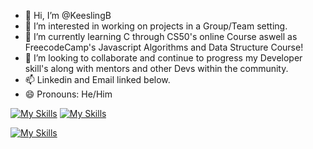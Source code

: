 - 👋 Hi, I’m @KeeslingB
- 👀 I’m interested in working on projects in a Group/Team setting.
- 🌱 I’m currently learning C through CS50's online Course aswell as FreecodeCamp's Javascript Algorithms and Data Structure Course!
- 💞️ I’m looking to collaborate and continue to progress my Developer skill's along with mentors and other Devs within the community.
- 📫 Linkedin and Email linked below.
- 😄 Pronouns: He/Him

[![My Skills](https://skillicons.dev/icons?i=linkedin)](https://www.linkedin.com/in/brendan-keesling/)
[![My Skills](https://skillicons.dev/icons?i=gmail)](mailto://keeslingdev@gmail.com)


[![My Skills](https://skillicons.dev/icons?i=js,jquery,html,css,react,nodejs,bootstrap,express,mysql,mongodb,stackoverflow)]()
<!---
KeeslingB/KeeslingB is a ✨ special ✨ repository because its `README.md` (this file) appears on your GitHub profile.
You can click the Preview link to take a look at your changes.
--->
